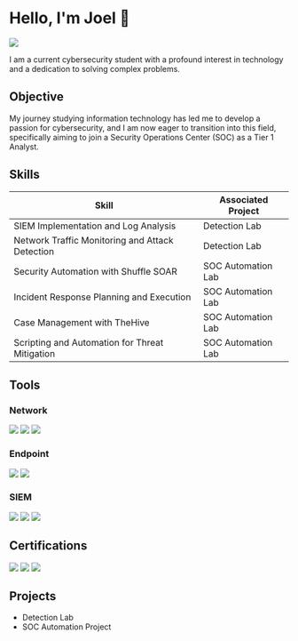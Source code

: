 # Hello, I'm Joel 👋
<a href="https://www.linkedin.com/in/joelkoszorus/"><img src="https://img.shields.io/badge/-LinkedIn-0072b1?&style=for-the-badge&logo=linkedin&logoColor=white" /></a>

I am a current cybersecurity student with a profound interest in technology and a dedication to solving complex problems.

## Objective

My journey studying information technology has led me to develop a passion for cybersecurity, and I am now eager to transition into this field, specifically aiming to join a Security Operations Center (SOC) as a Tier 1 Analyst.

## Skills

| Skill                                         | Associated Project         |
|-----------------------------------------------|----------------------------|
| SIEM Implementation and Log Analysis          | Detection Lab|
| Network Traffic Monitoring and Attack Detection | Detection Lab|
| Security Automation with Shuffle SOAR         | SOC Automation Lab|
| Incident Response Planning and Execution      | SOC Automation Lab|
| Case Management with TheHive                  | SOC Automation Lab|
| Scripting and Automation for Threat Mitigation | SOC Automation Lab|


## Tools

### Network
<div>
    <img src="https://img.shields.io/badge/-Wireshark-1679A7?&style=for-the-badge&logo=Wireshark&logoColor=white" />
    <img src="https://img.shields.io/badge/-Suricata-EF3B2D?&style=for-the-badge&logo=Suricata&logoColor=white" />
    <img src="https://img.shields.io/badge/-Zeek-777BB4?&style=for-the-badge&logo=Zeek&logoColor=white" />
</div>

### Endpoint
<div>
    <img src="https://img.shields.io/badge/-Microsoft_Defender_for_Endpoint-00A4EF?&style=for-the-badge&logo=Microsoft&logoColor=white" />
    <img src="https://img.shields.io/badge/-Velociraptor-4B275F?&style=for-the-badge&logo=Velociraptor&logoColor=white" />
</div>

### SIEM
<div>
    <img src="https://img.shields.io/badge/-Microsoft_Sentinel-0078D4?&style=for-the-badge&logo=Microsoft&logoColor=white" />
    <img src="https://img.shields.io/badge/-Splunk-000000?&style=for-the-badge&logo=Splunk&logoColor=white" />
    <img src="https://img.shields.io/badge/-Elastic-005571?&style=for-the-badge&logo=Elastic&logoColor=white" />
</div>

## Certifications
<div>
<img src="https://img.shields.io/badge/-Microsoft%20Azure%20Fundamentals-0072C6?style=for-the-badge&logo=microsoft-azure&logoColor=white)]" />
<img src="https://img.shields.io/badge/AWS%20Academy-Cloud%20Foundations-232F3E?style=for-the-badge&logo=amazonaws&logoColor=white" />
<img src="https://img.shields.io/badge/-CCNA:%20Enterprise%20Networking,%20Security,%20and%20Automation-0077B5?&style=for-the-badge&logo=cisco&logoColor=white)]" />
<div>

## Projects
- Detection Lab
- SOC Automation Project
